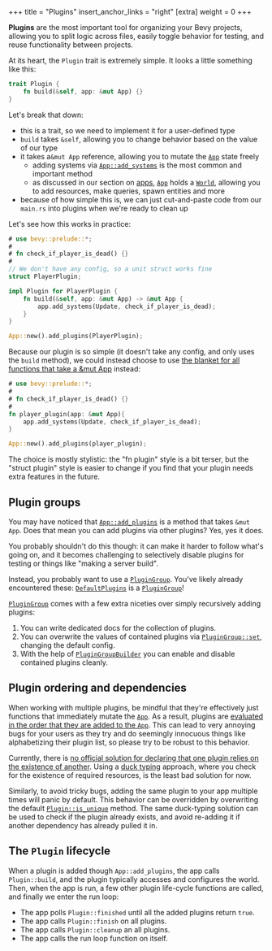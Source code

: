 +++
title = "Plugins"
insert_anchor_links = "right"
[extra]
weight = 0
+++

**Plugins** are the most important tool for organizing your Bevy projects,
allowing you to split logic across files, easily toggle behavior for testing,
and reuse functionality between projects.

At its heart, the `Plugin` trait is extremely simple.
It looks a little something like this:

```rust
trait Plugin {
    fn build(&self, app: &mut App) {}
}
```

Let's break that down:

- this is a trait, so we need to implement it for a user-defined type
- `build` takes `&self`, allowing you to change behavior based on the value of our type
- it takes a`&mut App` reference, allowing you to mutate the [`App`] state freely
  - adding systems via [`App::add_systems`] is the most common and important method
  - as discussed in our section on [apps], [`App`] holds a [`World`], allowing you to add resources, make queries, spawn entities and more
- because of how simple this is, we can just cut-and-paste code from our `main.rs` into plugins when we're ready to clean up

Let's see how this works in practice:

```rust
# use bevy::prelude::*;
#
# fn check_if_player_is_dead() {}
#
// We don't have any config, so a unit struct works fine
struct PlayerPlugin;

impl Plugin for PlayerPlugin {
    fn build(&self, app: &mut App) -> &mut App {
        app.add_systems(Update, check_if_player_is_dead);
    }
}

App::new().add_plugins(PlayerPlugin);
```

Because our plugin is so simple (it doesn't take any config, and only uses the `build` method),
we could instead choose to use [the blanket for all functions that take a &mut App] instead:

```rust
# use bevy::prelude::*;
#
# fn check_if_player_is_dead() {}
#
fn player_plugin(app: &mut App){
    app.add_systems(Update, check_if_player_is_dead);
}

App::new().add_plugins(player_plugin);
```

The choice is mostly stylistic: the "fn plugin" style is a bit terser,
but the "struct plugin" style is easier to change if you find that your plugin needs
extra features in the future.

## Plugin groups

You may have noticed that [`App::add_plugins`] is a method that takes `&mut App`.
Does that mean you can add plugins via other plugins?
Yes, yes it does.

You probably shouldn't do this though: it can make it harder to follow what's going on,
and it becomes challenging to selectively disable plugins for testing or things like "making a server build".

Instead, you probably want to use a [`PluginGroup`].
You've likely already encountered these: [`DefaultPlugins`] is a [`PluginGroup`]!

[`PluginGroup`] comes with a few extra niceties over simply recursively adding plugins:

1. You can write dedicated docs for the collection of plugins.
2. You can overwrite the values of contained plugins via [`PluginGroup::set`], changing the default config.
3. With the help of [`PluginGroupBuilder`] you can enable and disable contained plugins cleanly.

## Plugin ordering and dependencies

When working with multiple plugins, be mindful that they're effectively just functions that immediately mutate the [`App`].
As a result, plugins are [evaluated in the order that they are added to the `App`].
This can lead to very annoying bugs for your users as they try and do seemingly innocuous things
like alphabetizing their plugin list, so please try to be robust to this behavior.

Currently, there is [no official solution for declaring that one plugin relies on the existence of another].
Using a [duck typing] approach, where you check for the existence of required resources,
is the least bad solution for now.

Similarly, to avoid tricky bugs, adding the same plugin to your app multiple times will panic by default.
This behavior can be overridden by overwriting the default [`Plugin::is_unique`] method.
The same duck-typing solution can be used to check if the plugin already exists,
and avoid re-adding it if another dependency has already pulled it in.

## The `Plugin` lifecycle

When a plugin is added though `App::add_plugins`, the app calls `Plugin::build`, and the plugin typically accesses and configures the world.  Then, when the app is run, a few other plugin life-cycle functions are called, and finally we enter the run loop:

- The app polls `Plugin::finished` until all the added plugins return `true`.
- The app calls `Plugin::finish` on all plugins.
- The app calls `Plugin::cleanup` an all plugins.
- The app calls the run loop function on itself.

[apps]: [../the-game-loop/app]
[`App`]: https://docs.rs/bevy/latest/bevy/app/struct.App.html
[`App::add_systems`]: https://docs.rs/bevy/latest/bevy/app/struct.App.html?search=add#method.add_systems
[`App::add_plugins`]: https://docs.rs/bevy/latest/bevy/app/struct.App.html?search=add#method.add_plugins
[`World`]: https://docs.rs/bevy/latest/bevy/ecs/prelude/struct.World.html
[the blanket for all functions that take a &mut App]: https://docs.rs/bevy/latest/bevy/app/trait.Plugin.html#impl-Plugin-for-T
[`PluginGroup`]: https://docs.rs/bevy/latest/bevy/app/trait.PluginGroup.html
[`DefaultPlugins`]: https://docs.rs/bevy/latest/bevy/struct.DefaultPlugins.html
[`PluginGroup::set`]: https://docs.rs/bevy/latest/bevy/prelude/trait.PluginGroup.html#method.set
[`PluginGroupBuilder`]: https://docs.rs/bevy/latest/bevy/app/struct.PluginGroupBuilder.html
[evaluated in the order that they are added to the `App`]: https://github.com/bevyengine/bevy/issues/1255
[no official solution for declaring that one plugin relies on the existence of another]: https://github.com/bevyengine/bevy/issues/69
[duck typing]: https://en.wikipedia.org/wiki/Duck_typing
[`Plugin::is_unique`]: https://docs.rs/bevy/latest/bevy/app/trait.Plugin.html#method.is_unique

